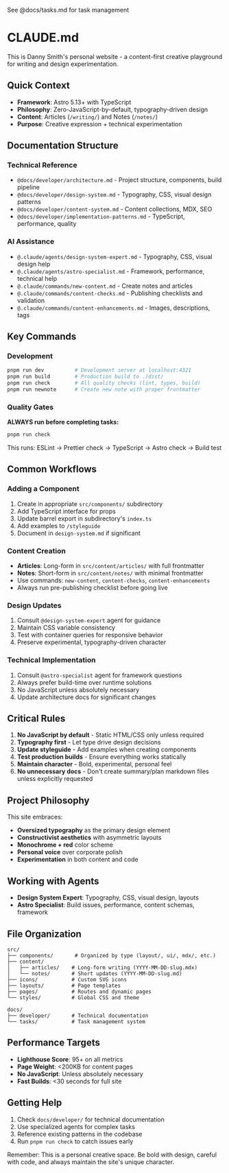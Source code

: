 See @docs/tasks.md for task management

# CLAUDE.md

This is Danny Smith's personal website - a content-first creative playground for writing and design experimentation.

## Quick Context

- **Framework**: Astro 5.13+ with TypeScript
- **Philosophy**: Zero-JavaScript-by-default, typography-driven design
- **Content**: Articles (`/writing/`) and Notes (`/notes/`)
- **Purpose**: Creative expression + technical experimentation

## Documentation Structure

### Technical Reference

- `@docs/developer/architecture.md` - Project structure, components, build pipeline
- `@docs/developer/design-system.md` - Typography, CSS, visual design patterns
- `@docs/developer/content-system.md` - Content collections, MDX, SEO
- `@docs/developer/implementation-patterns.md` - TypeScript, performance, quality

### AI Assistance

- `@.claude/agents/design-system-expert.md` - Typography, CSS, visual design help
- `@.claude/agents/astro-specialist.md` - Framework, performance, technical help
- `@.claude/commands/new-content.md` - Create notes and articles
- `@.claude/commands/content-checks.md` - Publishing checklists and validation
- `@.claude/commands/content-enhancements.md` - Images, descriptions, tags

## Key Commands

### Development

```bash
pnpm run dev          # Development server at localhost:4321
pnpm run build        # Production build to ./dist/
pnpm run check        # All quality checks (lint, types, build)
pnpm run newnote      # Create new note with proper frontmatter
```

### Quality Gates

**ALWAYS run before completing tasks:**

```bash
pnpm run check
```

This runs: ESLint → Prettier check → TypeScript → Astro check → Build test

## Common Workflows

### Adding a Component

1. Create in appropriate `src/components/` subdirectory
2. Add TypeScript interface for props
3. Update barrel export in subdirectory's `index.ts`
4. Add examples to `/styleguide`
5. Document in `design-system.md` if significant

### Content Creation

- **Articles**: Long-form in `src/content/articles/` with full frontmatter
- **Notes**: Short-form in `src/content/notes/` with minimal frontmatter
- Use commands: `new-content`, `content-checks`, `content-enhancements`
- Always run pre-publishing checklist before going live

### Design Updates

1. Consult `@design-system-expert` agent for guidance
2. Maintain CSS variable consistency
3. Test with container queries for responsive behavior
4. Preserve experimental, typography-driven character

### Technical Implementation

1. Consult `@astro-specialist` agent for framework questions
2. Always prefer build-time over runtime solutions
3. No JavaScript unless absolutely necessary
4. Update architecture docs for significant changes

## Critical Rules

1. **No JavaScript by default** - Static HTML/CSS only unless required
2. **Typography first** - Let type drive design decisions
3. **Update styleguide** - Add examples when creating components
4. **Test production builds** - Ensure everything works statically
5. **Maintain character** - Bold, experimental, personal feel
6. **No unnecessary docs** - Don't create summary/plan markdown files unless explicitly requested

## Project Philosophy

This site embraces:

- **Oversized typography** as the primary design element
- **Constructivist aesthetics** with asymmetric layouts
- **Monochrome + red** color scheme
- **Personal voice** over corporate polish
- **Experimentation** in both content and code

## Working with Agents

- **Design System Expert**: Typography, CSS, visual design, layouts
- **Astro Specialist**: Build issues, performance, content schemas, framework

## File Organization

```
src/
├── components/       # Organized by type (layout/, ui/, mdx/, etc.)
├── content/
│   ├── articles/    # Long-form writing (YYYY-MM-DD-slug.mdx)
│   └── notes/       # Short updates (YYYY-MM-DD-slug.md)
├── icons/           # Custom SVG icons
├── layouts/         # Page templates
├── pages/           # Routes and dynamic pages
└── styles/          # Global CSS and theme

docs/
├── developer/       # Technical documentation
└── tasks/           # Task management system
```

## Performance Targets

- **Lighthouse Score**: 95+ on all metrics
- **Page Weight**: <200KB for content pages
- **No JavaScript**: Unless absolutely necessary
- **Fast Builds**: <30 seconds for full site

## Getting Help

1. Check `docs/developer/` for technical documentation
2. Use specialized agents for complex tasks
3. Reference existing patterns in the codebase
4. Run `pnpm run check` to catch issues early

Remember: This is a personal creative space. Be bold with design, careful with code, and always maintain the site's unique character.
